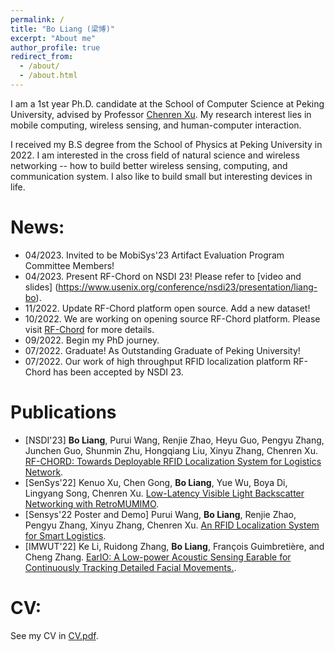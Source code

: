 ```yaml
---
permalink: /
title: "Bo Liang (梁博)"
excerpt: "About me"
author_profile: true
redirect_from: 
  - /about/
  - /about.html
---
```


I am a 1st year Ph.D. candidate at the School of Computer Science at Peking University, advised by Professor [Chenren Xu](https://soar.group/chenren/). My research interest lies in mobile computing, wireless sensing, and human-computer interaction.

I received my B.S degree from the School of Physics at Peking University in 2022. I am interested in the cross field of natural science and wireless networking -- how to build better wireless sensing, computing, and communication system. I also like to build small but interesting devices in life.

News:
=====

- 04/2023. Invited to be MobiSys'23 Artifact Evaluation Program Committee Members!
- 04/2023. Present RF-Chord on NSDI 23! Please refer to [video and slides] (https://www.usenix.org/conference/nsdi23/presentation/liang-bo).
- 11/2022. Update RF-Chord platform open source. Add a new dataset!
- 10/2022. We are working on opening source RF-Chord platform. Please visit [RF-Chord](https://soar.group/projects/rfid/rfchord/) for more details.
- 09/2022. Begin my PhD journey.
- 07/2022. Graduate! As Outstanding Graduate of Peking University!
- 07/2022. Our work of high throughput RFID localization platform RF-Chord has been accepted by NSDI 23.


Publications
======
- \[NSDI'23\] **Bo Liang**, Purui Wang, Renjie Zhao, Heyu Guo, Pengyu Zhang, Junchen Guo, Shunmin Zhu, Hongqiang Liu, Xinyu Zhang, Chenren Xu. [RF-CHORD: Towards Deployable RFID Localization System for Logistics Network](https://www.usenix.org/conference/nsdi23/presentation/liang-bo).
- \[SenSys'22\] Kenuo Xu, Chen Gong, **Bo Liang**, Yue Wu, Boya Di, Lingyang Song, Chenren Xu. [Low-Latency Visible Light Backscatter Networking with RetroMUMIMO](https://doi.org/10.1145/3560905.3568507).
- \[Sensys'22 Poster and Demo\] Purui Wang, **Bo Liang**, Renjie Zhao, Pengyu Zhang, Xinyu Zhang, Chenren Xu. [An RFID Localization System for Smart Logistics](https://doi.org/10.1145/3560905.3568078).
- \[IMWUT'22\] Ke Li, Ruidong Zhang, **Bo Liang**, François Guimbretière, and Cheng Zhang. [EarIO: A Low-power Acoustic Sensing Earable for Continuously Tracking Detailed Facial Movements.](https://dl.acm.org/doi/10.1145/3534621).


CV:
======
See my CV in [CV.pdf](https://galaxywalk.github.io/files/cv.pdf).
